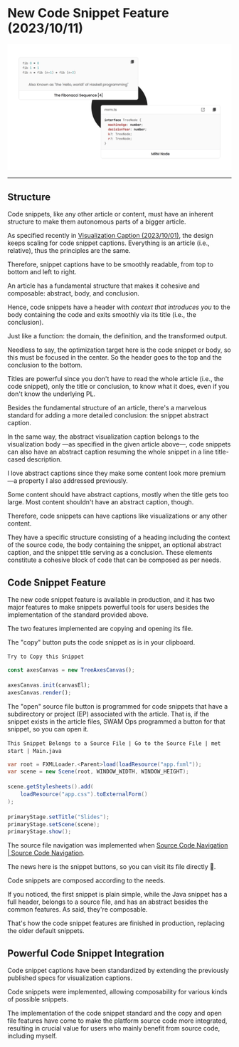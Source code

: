 <!-- Copyright (c) 2023 Tobias Briones. All rights reserved. -->
<!-- SPDX-License-Identifier: CC-BY-4.0 -->
<!-- This file is part of https://github.com/tobiasbriones/blog -->

# New Code Snippet Feature (2023/10/11)

![](new-code-snippet-feature-2023-10-11.png)

---

## Structure

Code snippets, like any other article or content, must have an inherent
structure to make them autonomous parts of a bigger article.

As specified recently in
[Visualization Caption (2023/10/01)](/visualization-caption-2023-10-01), the
design keeps scaling for code snippet captions. Everything is an article (i.e.,
relative), thus the principles are the same.

Therefore, snippet captions have to be smoothly readable, from top to bottom and
left to right.

An article has a fundamental structure that makes it cohesive and composable:
abstract, body, and conclusion.

Hence, code snippets have a header with *context that introduces you* to the
body containing the code and exits smoothly via its title (i.e., the
conclusion).

Just like a function: the domain, the definition, and the transformed output.

Needless to say, the optimization target here is the code snippet or body, so
this must be focused in the center. So the header goes to the top and the
conclusion to the bottom.

Titles are powerful since you don't have to read the whole article (i.e., the
code snippet), only the title or conclusion, to know what it does, even if you
don't know the underlying PL.

Besides the fundamental structure of an article, there's a marvelous standard
for adding a more detailed conclusion: the snippet abstract caption.

In the same way, the abstract visualization caption belongs to the visualization
body —as specified in the given article above—, code snippets can also have an
abstract caption resuming the whole snippet in a line title-cased description.

I love abstract captions since they make some content look more premium —a
property I also addressed previously.

Some content should have abstract captions, mostly when the title gets too
large. Most content shouldn't have an abstract caption, though.

Therefore, code snippets can have captions like visualizations or any other
content.

They have a specific structure consisting of a heading including the context of
the source code, the body containing the snippet, an optional abstract caption,
and the snippet title serving as a conclusion. These elements constitute a
cohesive block of code that can be composed as per needs.

## Code Snippet Feature

The new code snippet feature is available in production, and it has two major
features to make snippets powerful tools for users besides the implementation
of the standard provided above.

The two features implemented are copying and opening its file.

The "copy" button puts the code snippet as is in your clipboard.

`Try to Copy this Snippet`

```ts
const axesCanvas = new TreeAxesCanvas();

axesCanvas.init(canvasEl);
axesCanvas.render();
```

The "open" source file button is programmed for code snippets that have a
subdirectory or project (EP) associated with the article. That is, if the
snippet exists in the article files, SWAM Ops programmed a button for that
snippet, so you can open it.

`This Snippet Belongs to a Source File | Go to the Source File | met start | Main.java`

```java
var root = FXMLLoader.<Parent>load(loadResource("app.fxml"));
var scene = new Scene(root, WINDOW_WIDTH, WINDOW_HEIGHT);

scene.getStylesheets().add(
    loadResource("app.css").toExternalForm()
);

primaryStage.setTitle("Slides");
primaryStage.setScene(scene);
primaryStage.show();
```

The source file navigation was implemented when
[Source Code Navigation \| Source Code Navigation](/new-article-and-code-navigation-features-2023-09-09#source-code-navigation).

The news here is the snippet buttons, so you can visit its file directly 🎉.

Code snippets are composed according to the needs.

If you noticed, the first snippet is plain simple, while the Java snippet has a
full header, belongs to a source file, and has an abstract besides the common
features. As said, they're composable.

That's how the code snippet features are finished in production, replacing the
older default snippets.

## Powerful Code Snippet Integration

Code snippet captions have been standardized by extending the previously
published specs for visualization captions.

Code snippets were implemented, allowing composability for various kinds of
possible snippets.

The implementation of the code snippet standard and the copy and open file
features have come to make the platform source code more integrated, resulting
in crucial value for users who mainly benefit from source code, including
myself.
